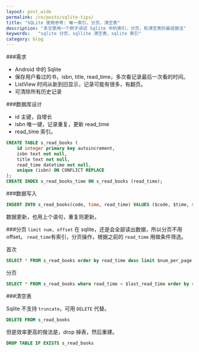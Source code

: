 ```yaml
---
layout: post_wide
permalink: /cn/posts/sqlite-tips/
title: "SQLite 使用参考: 唯一索引，分页，清空表"
description: "本文使用一个例子讲述 Sqlite 中的索引，分页，和清空表的最佳做法"
keywords:   "sqlite 分页，sqllite 清空表，sqlite 索引"
category: blog
---
```

###需求
*  Android 中的 Sqlite
*  保存用户看过的书，isbn, title, read_time，多次看记录最后一次看的时间。
*  ListView 时间从新到旧显示，记录可能有很多，有翻页。
*  可清除所有历史记录

###数据库设计
*  id 主键，自增长
*  isbn 唯一键，记录重复，更新 read_time
*  read_time 索引。

```sql
CREATE TABLE s_read_books (
    id integer primary key autoincrement, 
    isbn text not null, 
    title text not null,
    read_time datetime not null, 
    unique (isbn) ON CONFLICT REPLACE
); 
CREATE INDEX s_read_books_time ON s_read_books (read_time);
```

###数据写入
```sql
INSERT INTO s_read_books(code, time, read_time) VALUES ($code, $time, $read_time);
```

数据更新，也用上个语句，重复则更新。

###分页
`limit num, offset` 在 sqlite，还是会全部读出数据，所以分页不用 offset。
`read_time`有索引，分页操作，根据之前的 `read_time` 用做条件筛选。

首次

```sql
SELECT * FROM s_read_books order by read_time desc limit $num_per_page
```

分页

```sql
SELECT * FROM s_read_books where read_time < $last_read_time order by read_time desc limit $num_per_page
```

###清空表

Sqlite 不支持 `truncate`，可用 `DELETE` 代替。

```sql
DELETE FROM s_read_books
```

但是效率更高的做法是，drop 掉表，然后重建。

```sql
DROP TABLE IF EXISTS s_read_books
```
